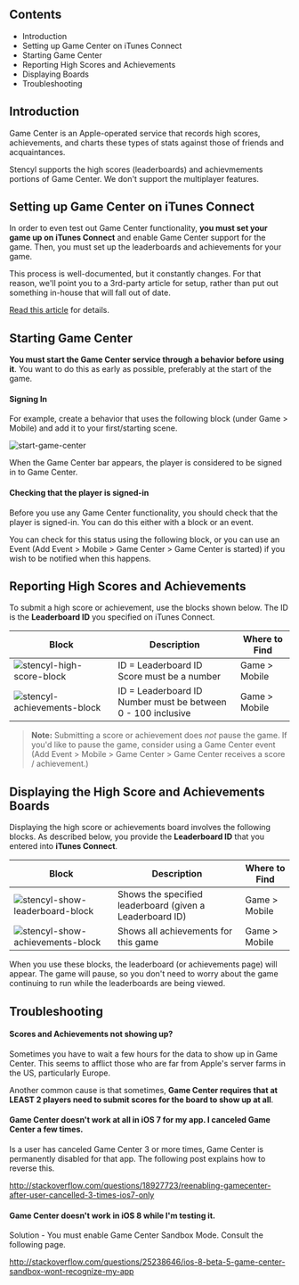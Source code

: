 ## Contents

* Introduction
* Setting up Game Center on iTunes Connect
* Starting Game Center
* Reporting High Scores and Achievements
* Displaying Boards
* Troubleshooting
 

## Introduction

Game Center is an Apple-operated service that records high scores, achievements, and charts these types of stats against those of friends and acquaintances.

Stencyl supports the high scores (leaderboards) and achievmements portions of Game Center. We don't support the multiplayer features.


## Setting up Game Center on iTunes Connect

In order to even test out Game Center functionality, **you must set your game up on iTunes Connect** and enable Game Center support for the game. Then, you must set up the leaderboards and achievements for your game.

This process is well-documented, but it constantly changes. For that reason, we'll point you to a 3rd-party article for setup, rather than put out something in-house that will fall out of date.

[Read this article](http://code.tutsplus.com/tutorials/ios-sdk-game-center-achievements-and-leaderboards-part-1--mobile-5701) for details.
 

## Starting Game Center

**You must start the Game Center service through a behavior before using it**. You want to do this as early as possible, preferably at the start of the game.

#### Signing In

For example, create a behavior that uses the following block (under Game > Mobile) and add it to your first/starting scene. 

![start-game-center](http://static.stencyl.com/help/images/gamecenter/image05.png)

When the Game Center bar appears, the player is considered to be signed in to Game Center.


#### Checking that the player is signed-in

Before you use any Game Center functionality, you should check that the player is signed-in. You can do this either with a block or an event.

You can check for this status using the following block, or you can use an Event (Add Event > Mobile > Game Center > Game Center is started) if you wish to be notified when this happens.


## Reporting High Scores and Achievements

To submit a high score or achievement, use the blocks shown below. The ID is the **Leaderboard ID** you specified on iTunes Connect.

Block | Description | Where to Find
--- | --- | ---
![stencyl-high-score-block](http://static.stencyl.com/pedia2/ch11/submit-score.png) | ID = Leaderboard ID<br/>Score must be a number | Game > Mobile
![stencyl-achievements-block](http://static.stencyl.com/pedia2/ch11/report-achievement.png)  | ID = Leaderboard ID<br/>Number must be between 0 - 100 inclusive | Game > Mobile

> **Note:** Submitting a score or achievement does *not* pause the game. If you'd like to pause the game, consider using a Game Center event (Add Event > Mobile > Game Center > Game Center receives a score / achievement.)
 

## Displaying the High Score and Achievements Boards

Displaying the high score or achievements board involves the following blocks. As described below, you provide the **Leaderboard ID** that you entered into **iTunes Connect**.

Block | Description | Where to Find
--- | --- | ---
![stencyl-show-leaderboard-block](http://static.stencyl.com/pedia2/ch11/show-leaderboard.png) | Shows the specified leaderboard (given a Leaderboard ID) | Game > Mobile
![stencyl-show-achievements-block](http://static.stencyl.com/pedia2/ch11/show-achievements.png)  | Shows all achievements for this game | Game > Mobile

When you use these blocks, the leaderboard (or achievements page) will appear. The game will pause, so you don't need to worry about the game continuing to run while the leaderboards are being viewed.
 

## Troubleshooting

#### Scores and Achievements not showing up?
Sometimes you have to wait a few hours for the data to show up in Game Center. This seems to afflict those who are far from Apple's server farms in the US, particularly Europe.

Another common cause is that sometimes, **Game Center requires that at LEAST 2 players need to submit scores for the board to show up at all**.

#### Game Center doesn't work at all in iOS 7 for my app. I canceled Game Center a few times.
Is a user has canceled Game Center 3 or more times, Game Center is permanently disabled for that app. The following post explains how to reverse this. 

http://stackoverflow.com/questions/18927723/reenabling-gamecenter-after-user-cancelled-3-times-ios7-only

 
#### Game Center doesn't work in iOS 8 while I'm testing it.
Solution - You must enable Game Center Sandbox Mode. Consult the following page.

http://stackoverflow.com/questions/25238646/ios-8-beta-5-game-center-sandbox-wont-recognize-my-app
